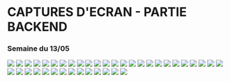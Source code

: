 <h1>CAPTURES D'ECRAN - PARTIE BACKEND </h1>
<h3>Semaine du 13/05 </h3>
<img src="screenshots/img.png">
<img src="screenshots/img_1.png">
<img src="screenshots/img_3.png">
<img src="screenshots/img_4.png">
<img src="screenshots/img_5.png">
<img src="screenshots/img_6.png">
<img src="screenshots/img_7.png">
<img src="screenshots/img_8.png">
<img src="screenshots/img_9.png">
<img src="screenshots/img_10.png">
<img src="screenshots/img_11.png">
<img src="screenshots/img_12.png">
<img src="screenshots/img_13.png">
<img src="screenshots/img_14.png">
<img src="screenshots/img_15.png">
<img src="screenshots/img_16.png">
<img src="screenshots/img_17.png">
<img src="screenshots/img_18.png">
<img src="screenshots/img_19.png">
<img src="screenshots/img_20.png">
<img src="screenshots/img_21.png">
<img src="screenshots/img_22.png">
<img src="screenshots/img_23.png">
<img src="screenshots/img_24.png">
<img src="screenshots/img_25.png">
<img src="screenshots/img_26.png">
<img src="screenshots/img_27.png">
<img src="screenshots/img_28.png">
<img src="screenshots/img_29.png">
<img src="screenshots/img_30.png">
<img src="screenshots/img_31.png">
<img src="screenshots/img_32.png">
<img src="screenshots/img_33.png">
<img src="screenshots/img_34.png">
<img src="screenshots/img_35.png">
<img src="screenshots/img_36.png">
<img src="screenshots/img_37.png">
<img src="screenshots/img_38.png">
<img src="screenshots/img_39.png">
